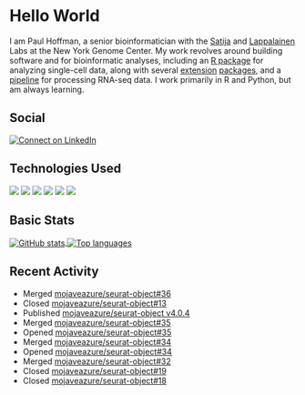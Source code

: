 
<!-- README.md is generated from README.Rmd. Please edit that file -->

# Hello World

I am Paul Hoffman, a senior bioinformatician with the
[Satija](https://satijalab.org) and [Lappalainen](https://tllab.org)
Labs at the New York Genome Center. My work revolves around building
software and for bioinformatic analyses, including an [R
package](https://github.com/satijalab/seurat) for analyzing single-cell
data, along with several
[extension](https://github.com/satijalab/seurat-data)
[packages](https://github.com/mojaveazure/seurat-disk), and a
[pipeline](https://github.com/LappalainenLab/RNApipeline) for processing
RNA-seq data. I work primarily in R and Python, but am always learning.

## Social

<!-- badges: start -->

[![Connect on
LinkedIn](https://img.shields.io/badge/--linkedin?label=LinkedIn&logo=LinkedIn&style=social)](https://www.linkedin.com/in/pauljhoffman)

<!-- badges: end -->

## Technologies Used

<!-- badges: start -->

![](https://img.shields.io/badge/r-%23276DC3.svg?&logo=r&logoColor=white)
![](https://img.shields.io/badge/python%20-%2314354C.svg?&logo=python&logoColor=white)
![](https://img.shields.io/badge/markdown-%23000000.svg?&logo=markdown&logoColor=white)
![](https://img.shields.io/badge/git%20-%23F05033.svg?&logo=git&logoColor=white)
![](https://img.shields.io/badge/github%20-%23121011.svg?&logo=github&logoColor=white)
![](https://img.shields.io/badge/docker%20-%230db7ed.svg?&logo=docker&logoColor=white)
<!-- ![](https://img.shields.io/badge/Google%20Cloud%20-%234285F4.svg?&logo=google-cloud&logoColor=white) -->
<!-- badges: end -->

## Basic Stats

<a href="https://github.com/anuraghazra/github-readme-stats">
<img align="center" src="https://github-readme-stats.vercel.app/api?username=mojaveazure&count_private=true&show_icons=true" alt="GitHub stats" />
</a> <a href="https://github.com/anuraghazra/github-readme-stats">
<img align="center" src="https://github-readme-stats.vercel.app/api/top-langs?username=mojaveazure&layout=compact" alt= "Top languages" />
</a>

## Recent Activity

  - Merged
    [mojaveazure/seurat-object\#36](https://github.com/mojaveazure/seurat-object/pull/36)
  - Closed
    [mojaveazure/seurat-object\#13](https://github.com/mojaveazure/seurat-object/issues/13)
  - Published [mojaveazure/seurat-object
    v4.0.4](https://github.com/mojaveazure/seurat-object/releases/tag/v4.0.4)
  - Merged
    [mojaveazure/seurat-object\#35](https://github.com/mojaveazure/seurat-object/pull/35)
  - Opened
    [mojaveazure/seurat-object\#35](https://github.com/mojaveazure/seurat-object/pull/35)
  - Merged
    [mojaveazure/seurat-object\#34](https://github.com/mojaveazure/seurat-object/pull/34)
  - Opened
    [mojaveazure/seurat-object\#34](https://github.com/mojaveazure/seurat-object/pull/34)
  - Merged
    [mojaveazure/seurat-object\#32](https://github.com/mojaveazure/seurat-object/pull/32)
  - Closed
    [mojaveazure/seurat-object\#19](https://github.com/mojaveazure/seurat-object/issues/19)
  - Closed
    [mojaveazure/seurat-object\#18](https://github.com/mojaveazure/seurat-object/issues/18)
